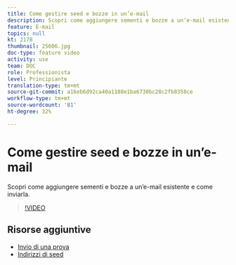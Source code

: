 ```yaml
---
title: Come gestire seed e bozze in un’e-mail
description: Scopri come aggiungere sementi e bozze a un’e-mail esistente e come inviarla.
feature: E-mail
topics: null
kt: 2178
thumbnail: 25606.jpg
doc-type: feature video
activity: use
team: DOC
role: Professionista
level: Principiante
translation-type: tm+mt
source-git-commit: a16eb6d92ca40a1188e1ba6730bc28c2fb8358ce
workflow-type: tm+mt
source-wordcount: '81'
ht-degree: 32%

---
```



# Come gestire seed e bozze in un’e-mail

Scopri come aggiungere sementi e bozze a un’e-mail esistente e come inviarla.

>[!VIDEO](https://video.tv.adobe.com/v/25606?quality=12)

## Risorse aggiuntive

- [Invio di una prova](https://docs.adobe.com/content/help/en/campaign-classic/using/transactional-messaging/message-templates/sending-a-proof.html)
- [Indirizzi di seed](https://docs.adobe.com/content/help/en/campaign-classic/using/configuring-campaign-classic/use-a-custom-recipient-table/seed-addresses.html)